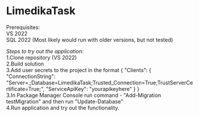 # LimedikaTask

Prerequisites:<br />
VS 2022<br />
SQL 2022 (Most likely would run with older versions, but not tested)<br />

*Steps to try out the application:*<br />
1.Clone repository (VS 2022)<br />
2.Build solution<br />
3.Add user secrets to the project in the format
{
  "Clients": {
    "ConnectionString": "Server=.;Database=LimedikaTask;Trusted_Connection=True;TrustServerCertificate=True;",
    "ServiceApiKey": "yourapikeyhere"
  }
}<br />
3.In Package Manager Console run command - "Add-Migration testMigration" and then run "Update-Database"<br />
4.Run application and try out the functionality.<br />
